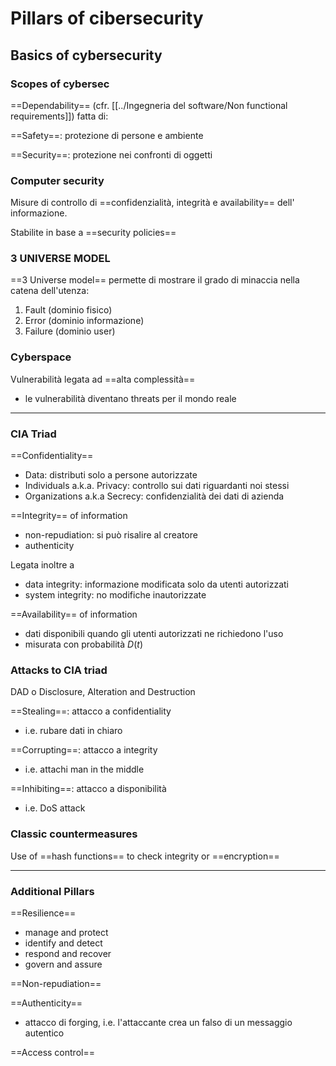 # Pillars of cibersecurity

## Basics of cybersecurity

### Scopes of cybersec

==Dependability== (cfr. [[../Ingegneria del software/Non functional requirements]]) fatta di: 

==Safety==: protezione di persone e ambiente

==Security==: protezione nei confronti di oggetti

### Computer security

Misure di controllo di ==confidenzialità, integrità e availability== dell'
informazione. 

Stabilite in base a ==security policies==

### 3 UNIVERSE MODEL

==3 Universe model== permette di mostrare il grado di minaccia nella catena dell'utenza:
1. Fault (dominio fisico)
2. Error (dominio informazione)
3. Failure (dominio user)

### Cyberspace

Vulnerabilità legata ad ==alta complessità== 
- le vulnerabilità diventano threats per il mondo reale

--- 

### CIA Triad
==Confidentiality== 
- Data: distributi solo a persone autorizzate
- Individuals a.k.a. Privacy: controllo sui dati riguardanti noi stessi
- Organizations a.k.a Secrecy: confidenzialità dei dati di azienda

==Integrity== of information
- non-repudiation: si può risalire al creatore
- authenticity 

Legata inoltre a 
- data integrity: informazione modificata solo da utenti autorizzati
- system integrity: no modifiche inautorizzate 

==Availability== of information
- dati disponibili quando gli utenti autorizzati ne richiedono l'uso
- misurata con probabilità $D(t)$

### Attacks to CIA triad

DAD o Disclosure, Alteration and Destruction

==Stealing==: attacco a confidentiality
- i.e. rubare dati in chiaro

==Corrupting==: attacco a integrity
- i.e. attachi man in the middle 

==Inhibiting==: attacco a disponibilità
- i.e. DoS attack

### Classic countermeasures

Use of ==hash functions== to check integrity or ==encryption==

--- 

### Additional Pillars

==Resilience== 
- manage and protect
- identify and detect
- respond and recover
- govern and assure

==Non-repudiation==

==Authenticity==
- attacco di forging, i.e. l'attaccante crea un falso di un messaggio autentico

==Access control==




